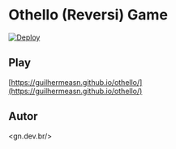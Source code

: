 # Othello (Reversi) Game

[![Deploy](https://github.com/guilhermeasn/othello/actions/workflows/build.yml/badge.svg)](https://github.com/guilhermeasn/othello/actions/workflows/build.yml)

## Play

[https://guilhermeasn.github.io/othello/](https://guilhermeasn.github.io/othello/)

## Autor

&lt;gn.dev.br/&gt;
